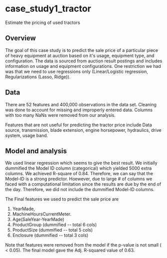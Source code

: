 # case_study1_tractor
Estimate the pricing of used tractors


## Overview
The goal of this case study is to predict the sale price of a particular piece
of heavy equipment
at auction based on it's usage, equipment type, and configuration.
The data is sourced from auction result postings and includes information
on usage and equipment configurations.
One restriction we had was that we need to use regressions only
(Linear/Logistic regression, Regularizations (Lasso, Ridge)).

## Data
There are 52 features and 400,000 observations in the data set.
Cleaning was done to account for missing and improperly entered data.
Columns with too many NaNs were removed from our analysis.

Features that are not useful for predicting the tractor price include Data source, transmission, blade extension, engine horsepower, hydraulics, drive system, usage band.

## Model and analysis
We used linear regression which seems to give the best result.
We initially dummified the Model ID column (categorical) which yielded 5000 extra columns. We achieved R-square of 0.84. Therefore, we can say that the Model-ID is a strong predictor. Hoewever, due to large # of columns we faced with a computational limitation since the results are due by the end of the day. Therefore, we did not include the dummified Model-ID columns.

The Final features we used to predict the sale price are
1. YearMade,
2. MachineHoursCurrentMeter.
3. Age(SaleYear-YearMade)
4. ProductGroup (dummified -- total 6 cols)
5. ProductSize (dummified -- total 5 cols)
6. Enclosure (dummified -- total 3 cols)

Note that features were removed from the model if the p-value is not small ( < 0.05).
The final model gave the Adj. R-squared value of 0.63.
